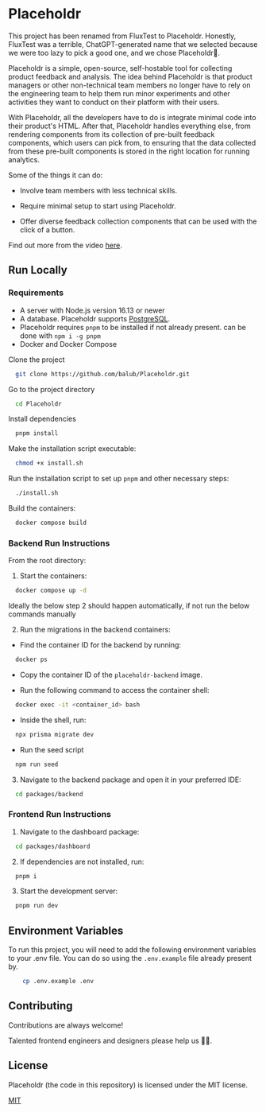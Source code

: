 # Placeholdr

This project has been renamed from FluxTest to Placeholdr. Honestly, FluxTest was a terrible, ChatGPT-generated name that we selected because we were too lazy to pick a good one, and we chose Placeholdr🤣.

Placeholdr is a simple, open-source, self-hostable tool for collecting product feedback and analysis. The idea behind Placeholdr is that product managers or other non-technical team members no longer have to rely on the engineering team to help them run minor experiments and other activities they want to conduct on their platform with their users.

With Placeholdr, all the developers have to do is integrate minimal code into their product's HTML. After that, Placeholdr handles everything else, from rendering components from its collection of pre-built feedback components, which users can pick from, to ensuring that the data collected from these pre-built components is stored in the right location for running analytics.

Some of the things it can do:

-   Involve team members with less technical skills.

-   Require minimal setup to start using Placeholdr.

-   Offer diverse feedback collection components that can be used with the click of a button.

Find out more from the video [here](https://drive.google.com/file/d/1jkpKCRn0iRIuRqgM0WXncKKvtPNU8gVV/view?usp=drive_link).

## Run Locally

### Requirements

-   A server with Node.js version 16.13 or newer
-   A database. Placeholdr supports [PostgreSQL](https://www.postgresql.org/).
-   Placeholdr requires `pnpm` to be installed if not already present. can be done with `npm i -g pnpm`
-   Docker and Docker Compose

Clone the project

```bash
  git clone https://github.com/balub/Placeholdr.git
```

Go to the project directory

```bash
  cd Placeholdr
```

Install dependencies

```bash
  pnpm install
```

Make the installation script executable:

```bash
  chmod +x install.sh
```

Run the installation script to set up `pnpm` and other necessary steps:

```bash
  ./install.sh
```

Build the containers:

```bash
  docker compose build
```

### Backend Run Instructions

From the root directory:

1. Start the containers:

```bash
  docker compose up -d
```

Ideally the below step 2 should happen automatically, if not run the below commands manually

2. Run the migrations in the backend containers:

-   Find the container ID for the backend by running:

```bash
  docker ps
```

-   Copy the container ID of the `placeholdr-backend` image.

-   Run the following command to access the container shell:

```bash
  docker exec -it <container_id> bash
```

-   Inside the shell, run:

```bash
  npx prisma migrate dev
```

-   Run the seed script

```bash
  npm run seed
```

3. Navigate to the backend package and open it in your preferred IDE:

```bash
  cd packages/backend
```

### Frontend Run Instructions

1. Navigate to the dashboard package:

```bash
  cd packages/dashboard
```

2. If dependencies are not installed, run:

```bash
  pnpm i
```

3. Start the development server:

```bash
  pnpm run dev
```

## Environment Variables

To run this project, you will need to add the following environment variables to your .env file. You can do so using the `.env.example` file already present by.

```bash
    cp .env.example .env
```

## Contributing

Contributions are always welcome!

Talented frontend engineers and designers please help us 🥲🥲.

## License

Placeholdr (the code in this repository) is licensed under the MIT license.

[MIT](https://choosealicense.com/licenses/mit/)
